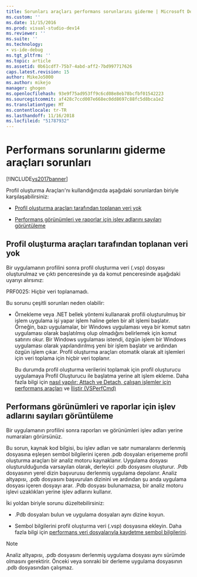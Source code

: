 ```yaml
---
title: Sorunları araçları performans sorunlarını giderme | Microsoft Docs
ms.custom: ''
ms.date: 11/15/2016
ms.prod: visual-studio-dev14
ms.reviewer: ''
ms.suite: ''
ms.technology:
- vs-ide-debug
ms.tgt_pltfrm: ''
ms.topic: article
ms.assetid: 0b61cdf7-75b7-4abd-aff2-7bd997717626
caps.latest.revision: 15
author: MikeJo5000
ms.author: mikejo
manager: ghogen
ms.openlocfilehash: 93e9f75ad953ff9c6cd08e8eb78bcfbf01542223
ms.sourcegitcommit: af428c7ccd007e668ec0dd8697c88fc5d8bca1e2
ms.translationtype: MT
ms.contentlocale: tr-TR
ms.lasthandoff: 11/16/2018
ms.locfileid: "51787932"
---
```

# <a name="troubleshooting-performance-tools-issues"></a>Performans sorunlarını giderme araçları sorunları
[!INCLUDE[vs2017banner](../includes/vs2017banner.md)]

Profil oluşturma Araçları'nı kullandığınızda aşağıdaki sorunlardan biriyle karşılaşabilirsiniz:  
  
-   [Profil oluşturma araçları tarafından toplanan veri yok](#NoDataCollected)  
  
-   [Performans görünümleri ve raporlar için işlev adlarını sayıları görüntüleme](#NoSymbols)  
  
##  <a name="NoDataCollected"></a> Profil oluşturma araçları tarafından toplanan veri yok  
 Bir uygulamanın profilini sonra profil oluşturma veri (.vsp) dosyası oluşturulmaz ve çıktı penceresinde ya da komut penceresinde aşağıdaki uyarıyı alırsınız:  
  
 PRF0025: Hiçbir veri toplanamadı.  
  
 Bu sorunu çeşitli sorunları neden olabilir:  
  
-   Örnekleme veya .NET bellek yöntemi kullanarak profili oluşturulmuş bir işlem uygulama işi yapar işlem haline gelen bir alt işlemi başlatır. Örneğin, bazı uygulamalar, bir Windows uygulaması veya bir komut satırı uygulaması olarak başlatılmış olup olmadığını belirlemek için komut satırını okur. Bir Windows uygulaması istendi, özgün işlem bir Windows uygulaması olarak yapılandırılmış yeni bir işlem başlatır ve ardından özgün işlem çıkar. Profil oluşturma araçları otomatik olarak alt işlemleri için veri toplama için hiçbir veri toplanır.  
  
     Bu durumda profil oluşturma verilerini toplamak için profil oluşturucu uygulamaya Profil Oluşturucu ile başlatma yerine alt işlem ekleme. Daha fazla bilgi için [nasıl yapılır: Attach ve Detach, çalışan işlemler için performans araçları](../profiling/how-to-attach-and-detach-performance-tools-to-running-processes.md) ve [İliştir (VSPerfCmd)](../profiling/attach.md)  
  
##  <a name="NoSymbols"></a> Performans görünümleri ve raporlar için işlev adlarını sayıları görüntüleme  
 Bir uygulamanın profilini sonra raporları ve görünümleri işlev adları yerine numaraları görürsünüz.  
  
 Bu sorun, kaynak kod bilgisi, bu işlev adları ve satır numaralarını derlenmiş dosyasına eşleşen sembol bilgilerini içeren .pdb dosyaları erişememe profil oluşturma araçları bir analiz motoru kaynaklanır. Uygulama dosyası oluşturulduğunda varsayılan olarak, derleyici .pdb dosyasını oluşturur. .Pdb dosyasının yerel dizin başvurusu derlenmiş uygulama depolanır. Analiz altyapısı, .pdb dosyasını başvurulan dizinini ve ardından şu anda uygulama dosyası içeren dosyayı arar. .Pdb dosyası bulunamazsa, bir analiz motoru işlevi uzaklıkları yerine işlev adlarını kullanır.  
  
 İki yoldan biriyle sorunu düzeltebilirsiniz:  
  
-   .Pdb dosyaları bulun ve uygulama dosyaları aynı dizine koyun.  
  
-   Sembol bilgilerini profil oluşturma veri (.vsp) dosyasına ekleyin. Daha fazla bilgi için [performans veri dosyalarıyla kaydetme sembol bilgilerini](../profiling/saving-symbol-information-with-performance-data-files.md).  
  
> [!NOTE]
>  Analiz altyapısı, .pdb dosyasını derlenmiş uygulama dosyası aynı sürümde olmasını gerektirir. Önceki veya sonraki bir derleme uygulama dosyasının .pdb dosyasından çalışmaz.




